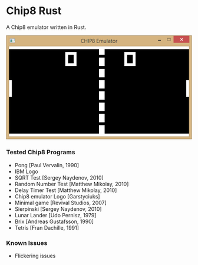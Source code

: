 Chip8 Rust
========

A Chip8 emulator written in Rust.

![Screenshot](preview/preview.png)

### Tested Chip8 Programs

* Pong [Paul Vervalin, 1990]
* IBM Logo
* SQRT Test [Sergey Naydenov, 2010]
* Random Number Test [Matthew Mikolay, 2010]
* Delay Timer Test [Matthew Mikolay, 2010]
* Chip8 emulator Logo [Garstyciuks]
* Minimal game [Revival Studios, 2007]
* Sierpinski [Sergey Naydenov, 2010]
* Lunar Lander [Udo Pernisz, 1979]
* Brix [Andreas Gustafsson, 1990]
* Tetris [Fran Dachille, 1991]

### Known Issues

* Flickering issues

